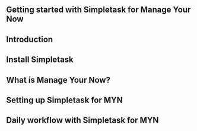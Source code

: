 Getting started with Simpletask for Manage Your Now
---------------------------------------------------

Introduction
------------


Install Simpletask
------------------


What is Manage Your Now? 
-----------------------------


Setting up Simpletask for MYN
-----------------------------



Daily workflow with Simpletask for MYN
--------------------------------------
